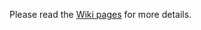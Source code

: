 Please read the [Wiki pages](https://github.com/hantsy/nativescript-ng2-sample/wiki) for more details.